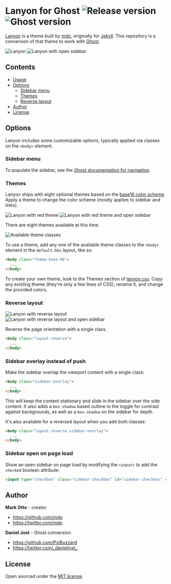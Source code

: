 # Lanyon for Ghost ![Release version](https://img.shields.io/github/release/PxlBuzzard/lanyon-ghost.svg) ![Ghost version](https://img.shields.io/badge/ghost-v0.6.2-blue.svg)

[Lanyon](https://github.com/poole/lanyon) is a theme built by [mdo](https://github.com/mdo), originally for [Jekyll](http://jekyllrb.com/). This repository is a conversion of that theme to work with [Ghost](https://ghost.org/).

![Lanyon](https://f.cloud.github.com/assets/98681/1825266/be03f014-71b0-11e3-9539-876e61530e24.png)
![Lanyon with open sidebar](https://f.cloud.github.com/assets/98681/1825267/be04a914-71b0-11e3-966f-8afe9894c729.png)

## Contents

- [Usage](#usage)
- [Options](#options)
  - [Sidebar menu](#sidebar-menu)
  - [Themes](#themes)
  - [Reverse layout](#reverse-layout)
- [Author](#author)
- [License](#license)

## Options

Lanyon includes some customizable options, typically applied via classes on the `<body>` element.

### Sidebar menu

To populate the sidebar, see the [Ghost documentation for navigation](http://blog.ghost.org/navigation/).

### Themes

Lanyon ships with eight optional themes based on the [base16 color scheme](https://github.com/chriskempson/base16). Apply a theme to change the color scheme (mostly applies to sidebar and links).

![Lanyon with red theme](https://f.cloud.github.com/assets/98681/1825270/be065110-71b0-11e3-9ed8-9b8de753a4af.png)
![Lanyon with red theme and open sidebar](https://f.cloud.github.com/assets/98681/1825269/be05ec20-71b0-11e3-91ea-a9138ef07186.png)

There are eight themes available at this time.

![Available theme classes](https://f.cloud.github.com/assets/98681/1817044/e5b0ec06-6f68-11e3-83d7-acd1942797a1.png)

To use a theme, add any one of the available theme classes to the `<body>` element in the `default.hbs` layout, like so:

```html
<body class="theme-base-08">
  ...
</body>
```

To create your own theme, look to the Themes section of [lanyon.css](https://github.com/PxlBuzzard/lanyon-ghost/blob/master/assets/css/lanyon.css). Copy any existing theme (they're only a few lines of CSS), rename it, and change the provided colors.


### Reverse layout

![Lanyon with reverse layout](https://f.cloud.github.com/assets/98681/1825265/be03f2e4-71b0-11e3-89f1-360705524495.png)
![Lanyon with reverse layout and open sidebar](https://f.cloud.github.com/assets/98681/1825268/be056174-71b0-11e3-88c8-5055bca4307f.png)

Reverse the page orientation with a single class.

```html
<body class="layout-reverse">
  ...
</body>
```


### Sidebar overlay instead of push

Make the sidebar overlap the viewport content with a single class:

```html
<body class="sidebar-overlay">
  ...
</body>
```

This will keep the content stationary and slide in the sidebar over the side content. It also adds a `box-shadow` based outline to the toggle for contrast against backgrounds, as well as a `box-shadow` on the sidebar for depth.

It's also available for a reversed layout when you add both classes:

```html
<body class="layout-reverse sidebar-overlay">
  ...
</body>
```

### Sidebar open on page load

Show an open sidebar on page load by modifying the `<input>` to add the `checked` boolean attribute:

```html
<input type="checkbox" class="sidebar-checkbox" id="sidebar-checkbox" checked>
```

## Author

**Mark Otto** - creator
- <https://github.com/mdo>
- <https://twitter.com/mdo>

**Daniel Jost** - Ghost conversion
- <https://github.com/PxlBuzzard>
- <https://twitter.com/_danieljost_>

## License

Open sourced under the [MIT license](LICENSE.md).
